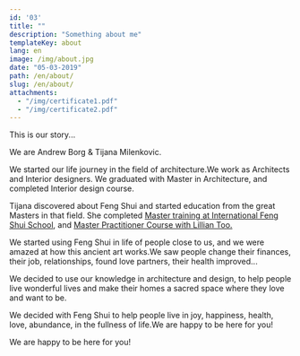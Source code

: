 ```yaml
---
id: '03'
title: ""
description: "Something about me"
templateKey: about
lang: en
image: /img/about.jpg
date: "05-03-2019"
path: /en/about/
slug: /en/about/
attachments:
  - "/img/certificate1.pdf"
  - "/img/certificate2.pdf"
---
```


This is our story...

We are Andrew Borg & Tijana Milenkovic.

We started our life journey in the field of architecture.We work as Architects and Interior designers.
We graduated with Master in Architecture, and completed Interior design course. 


Tijana discovered about Feng Shui and started education from the great Masters in that field. She completed <a href="/img/certificate1.pdf" target="_blank"> Master training at International Feng Shui School</a>, and <a href="/img/certificate2.pdf" target="_blank">Master Practitioner Course with Lillian Too.</a>

We started using Feng Shui in life of people close to us, and we were amazed at how this ancient art works.We saw people change their finances, their job, relationships, found love partners, their health improved...

We decided to use our knowledge in architecture and design, to help people live wonderful lives and make their homes a sacred space where they love and want to be.

We decided with Feng Shui to help people live in joy, happiness, health, love, abundance, in the fullness of life.We are happy to be here for you!

We are happy to be here for you!    
